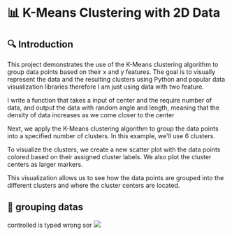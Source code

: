 # 📊 K-Means Clustering with 2D Data

## 🔍 Introduction

This project demonstrates the use of the K-Means clustering algorithm to group data points based on their x and y features. The goal is to visually represent the data and the resulting clusters using Python 
and popular data visualization libraries therefore I am just using data with two feature.


I write a function that takes a input of center and the require number of data, and output the data with random angle and length, meaning that the density of data increases as we come closer to the center

Next, we apply the K-Means clustering algorithm to group the data points into a specified number of clusters. In this example, we'll use 6 clusters.

To visualize the clusters, we create a new scatter plot with the data points colored based on their assigned cluster labels. We also plot the cluster centers as larger markers.

This visualization allows us to see how the data points are grouped into the different clusters and where the cluster centers are located.


## 🔢 grouping datas
  controlled is typed wrong sor
    ![](controled_data_random_center1.png)
  
    

